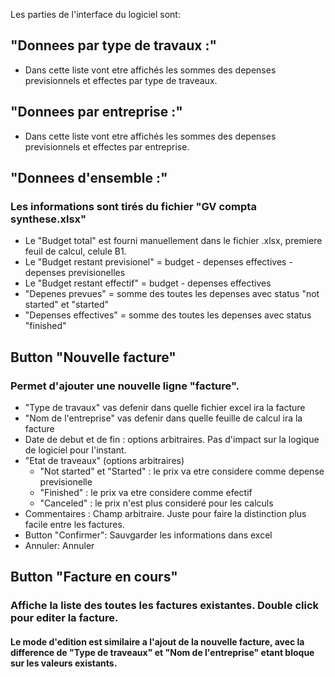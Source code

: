 Les parties de l'interface du logiciel sont:

## "Donnees par type de travaux :"
* Dans cette liste vont etre affichés les sommes des depenses previsionnels et effectes par type de traveaux.
      
## "Donnees par entreprise :"
* Dans cette liste vont etre affichés les sommes des depenses previsionnels et effectes par entreprise.
    
## "Donnees d'ensemble :"
### Les informations sont tirés du fichier "GV compta synthese.xlsx"
* Le "Budget total" est fourni manuellement dans le fichier .xlsx, premiere feuil de calcul, celule B1.
* Le "Budget restant previsionel" = budget - depenses effectives - depenses previsionelles
* Le "Budget restant effectif" = budget - depenses effectives
* "Depenes prevues" = somme des toutes les depenses avec status "not started" et "started"
* "Depenses effectives" = somme des toutes les depenses avec status "finished"

## Button "Nouvelle facture"
### Permet d'ajouter une nouvelle ligne "facture".
* "Type de travaux" vas defenir dans quelle fichier excel ira la facture
* "Nom de l'entreprise" vas defenir dans quelle feuille de calcul ira la facture
* Date de debut et de fin : options arbitraires. Pas d'impact sur la logique de logiciel pour l'instant.
* "Etat de traveaux" (options arbitraires)
  * "Not started" et "Started" : le prix va etre considere comme depense previsionelle
  * "Finished" : le prix va etre considere comme efectif
  * "Canceled" : le prix n'est plus consideré pour les calculs
* Commentaires : Champ arbitraire. Juste pour faire la distinction plus facile entre les factures.
* Button "Confirmer": Sauvgarder les informations dans excel
* Annuler: Annuler

## Button "Facture en cours"
### Affiche la liste des toutes les factures existantes. Double click pour editer la facture.
#### Le mode d'edition est similaire a l'ajout de la nouvelle facture, avec la difference de "Type de traveaux" et "Nom de l'entreprise" etant bloque sur les valeurs existants.
